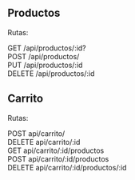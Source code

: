 ## Productos

Rutas:

GET     /api/productos/:id?  
POST    /api/productos/  
PUT     /api/productos/:id  
DELETE  /api/productos/:id  

## Carrito

Rutas:

POST    api/carrito/  
DELETE  api/carrito/:id  
GET     api/carrito/:id/productos  
POST    api/carrito/:id/productos  
DELETE  api/carrito/:id/productos/:id  